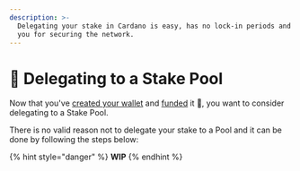 ```yaml
---
description: >-
  Delegating your stake in Cardano is easy, has no lock-in periods and rewards
  you for securing the network.
---
```


# 🤝 Delegating to a Stake Pool

Now that you've [created your wallet](../../fundamentals/getting-started/new-wallet.md) and [funded](./) it :tada:, you want to consider delegating to a Stake Pool.&#x20;

There is no valid reason not to delegate your stake to a Pool and it can be done by following the steps below:

{% hint style="danger" %}
**WIP**
{% endhint %}
